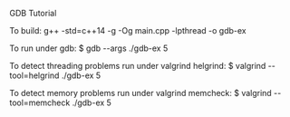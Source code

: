 GDB Tutorial

To build:
g++ -std=c++14 -g -Og main.cpp -lpthread -o gdb-ex

To run under gdb:
$ gdb --args ./gdb-ex 5

To detect threading problems run under valgrind helgrind:
$ valgrind --tool=helgrind ./gdb-ex 5

To detect memory problems run under valgrind memcheck:
$ valgrind --tool=memcheck ./gdb-ex 5

